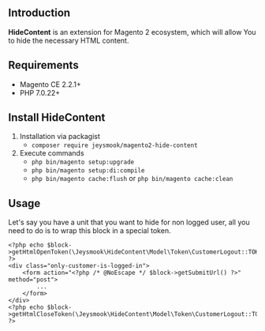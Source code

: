 ## Introduction
**HideContent** is an extension for Magento 2 ecosystem, which will allow You to hide the necessary HTML content.
## Requirements
 - Magento CE 2.2.1+
 - PHP 7.0.22+
## Install HideContent
1. Installation via packagist 
    - ```composer require jeysmook/magento2-hide-content```
2. Execute commands
    - ```php bin/magento setup:upgrade```
    - ```php bin/magento setup:di:compile```
    - ```php bin/magento cache:flush``` or ```php bin/magento cache:clean```
## Usage
Let's say you have a unit that you want to hide for non logged user, all you need to do is to wrap this block in a special token.
```
<?php echo $block->getHtmlOpenToken(\Jeysmook\HideContent\Model\Token\CustomerLogout::TOKEN_NAME); ?>
<div class="only-customer-is-logged-in">
    <form action="<?php /* @NoEscape */ $block->getSubmitUrl() ?>" method="post">
        ...
    </form>
</div>
<?php echo $block->getHtmlCloseToken(\Jeysmook\HideContent\Model\Token\CustomerLogout::TOKEN_NAME); ?>
```
